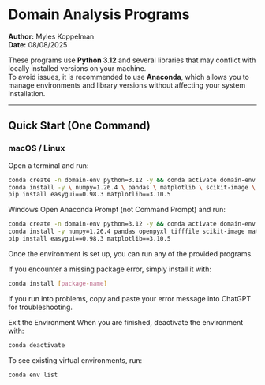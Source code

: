 # Domain Analysis Programs

**Author:** Myles Koppelman  
**Date:** 08/08/2025  

These programs use **Python 3.12** and several libraries that may conflict with locally installed versions on your machine.  
To avoid issues, it is recommended to use **Anaconda**, which allows you to manage environments and library versions without affecting your system installation.

---

## Quick Start (One Command)

### macOS / Linux
Open a terminal and run:

```bash
conda create -n domain-env python=3.12 -y && conda activate domain-env && \
conda install -y \ numpy=1.26.4 \ pandas \ matplotlib \ scikit-image \ tifffile \ openpyxl \ imageio \ pyarrow \ scipy \ bottleneck \ tqdm \ pillow \ ipykernel \ seaborn && \
pip install easygui==0.98.3 matplotlib==3.10.5
```

Windows
Open Anaconda Prompt (not Command Prompt) and run:

```bash
conda create -n domain-env python=3.12 -y && conda activate domain-env && ^
conda install -y numpy=1.26.4 pandas openpyxl tifffile scikit-image matplotlib tqdm scipy pillow ipykernel seaborn && ^
pip install easygui==0.98.3 matplotlib==3.10.5
```
Once the environment is set up, you can run any of the provided programs.

If you encounter a missing package error, simply install it with:
```bash
conda install [package-name]
```

If you run into problems, copy and paste your error message into ChatGPT for troubleshooting.

Exit the Environment
When you are finished, deactivate the environment with:
```bash
conda deactivate
```

To see existing virtual environments, run:
```bash
conda env list
```
